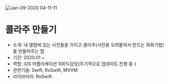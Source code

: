 


![Jan-09-2020 04-11-11](https://user-images.githubusercontent.com/34432988/72008154-8cfb8b00-3296-11ea-9557-ff9cae69bfd0.gif)

# 콜라주 만들기 
- 소개: 내 앨범에 있는 사진들을 가지고 콜라주(사진을 오려붙여서 만드는 회화기법)를 만들어주는 앱
- 기간: 2020.01 ~
- 역할: iOS 어플리케이션 100%담당(주기적으로 업데이트 진행 중-)
- 관련기술: Swift, RxSwift, MVVM
- 라이브러리: RxSwift
